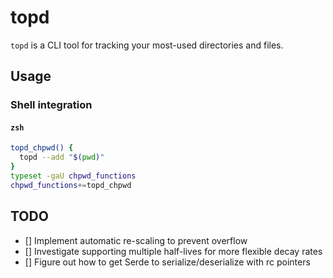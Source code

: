 # topd

`topd` is a CLI tool for tracking your most-used directories and files. 


## Usage

### Shell integration

#### `zsh`

```zsh
topd_chpwd() {
  topd --add "$(pwd)"
}
typeset -gaU chpwd_functions
chpwd_functions+=topd_chpwd
```

## TODO 

- [] Implement automatic re-scaling to prevent overflow
- [] Investigate supporting multiple half-lives for more flexible decay rates
- [] Figure out how to get Serde to serialize/deserialize with rc pointers
